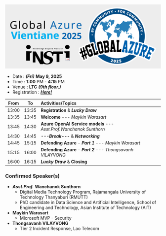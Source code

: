 ![Global Azure Vientiane 2025 by iNSTiLA](img/logo.png "Global Azure Vientiane 2025 by iNSTiLA")

+ Date : ***(Fri)*** **May 9, 2025**
+ Time : **1:00** PM - **4:15** PM
+ Venue : **LTC** ***(9th floor.)***
+ Registration : ***[Here!](https://forms.gle/hfZxMgrcqca2Qvci8)***


| From  |  To   |  Activities/Topics                                                       |
|:-----:|:-----:|:-------------------------------------------------------------------------|
| 13:00 | 13:35 | **Registration** & ***Lucky Draw***                                      |
| 13:35 | 13:45 | **Welcome**  --- *Maykin Warasart*                                       |
| 13:45 | 14:30 | **Azure OpenAI Service models** --- *Asst.Prof.Wanchanok Sunthorn*       |
| 14:30 | 14:45 | ***---Break---*** & ***Networking***                                     |
| 14:45 | 15:15 | **Defending Azure** - ***Part 1*** --- *Maykin Warasart*                 |
| 15:15 | 16:00 | **Defending Azure** - ***Part 2*** --- *Thongsavanh VILAYVONG*           |
| 16:00 | 16:15 | ***Lucky Draw*** & **Closing**                                           |


### Confirmed Speaker(s)
+ ***Asst.Prof.*** **Wanchanok Sunthorn**
	+ Digital Media Technology Program, Rajamangala University of Technology Thanyaburi (RMUTT)
	+ PhD candidate in Data Science and Artificial Intelligence, School of Engineering and Technology, Asian Institute of Technology (AIT)
+ **Maykin Warasart**
	+ Microsoft MVP - Security
+ **Thongsavanh VILAYVONG**
	+ Tier 2 Incident Response, Lao Telecom
